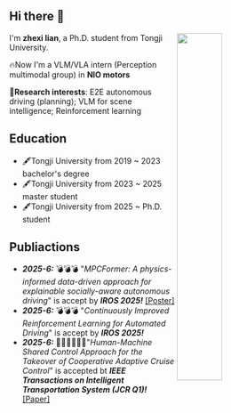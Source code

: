 ## Hi there 👋

<!--
**zhexilian/zhexilian** is a ✨ _special_ ✨ repository because its `README.md` (this file) appears on your GitHub profile.

Here are some ideas to get you started:

- 🔭 I’m currently working on ...
- 🌱 I’m currently learning ...
- 👯 I’m looking to collaborate on ...
- 🤔 I’m looking for help with ...
- 💬 Ask me about ...
- 📫 How to reach me: ...
- 😄 Pronouns: ...
- ⚡ Fun fact: ...
-->
<picture>
    <source media="(prefers-color-scheme: dark)" srcset="https://github-readme-stats-ouuan.vercel.app/api?username=zhexilian&theme=dark&show_icons=true">
    <img align="right" width="40%" src="https://github-readme-stats-ouuan.vercel.app/api?username=zhexilian&show_icons=true">
</picture>  

I'm **zhexi lian**, a Ph.D. student from Tongji University.  

:fire:Now I'm a VLM/VLA intern (Perception multimodal group) in **NIO motors**  

🤔**Research interests**: E2E autonomous driving (planning); VLM for scene intelligence; Reinforcement learning

## Education  
- 🖋️Tongji University from 2019 ~ 2023 bachelor's degree
- 🖋️Tongji University from 2023 ~ 2025 master student
- 🖋️Tongji University from 2025 ~  Ph.D. student

## Publiactions
- ***2025-6:*** :bomb::bomb::bomb: "*MPCFormer: A physics-informed data-driven approach for explainable socially-aware autonomous driving*" is accept by ***IROS 2025!*** [[Poster]](https://github.com/zhexilian/zhexilian/issues/3)
- ***2025-6:*** :bomb::bomb::bomb: "*Continuously Improved Reinforcement Learning for Automated Driving*" is accept by ***IROS 2025!***
- ***2025-6:*** :guardsman::guardsman::guardsman:"*Human-Machine Shared Control Approach for the Takeover of Cooperative Adaptive Cruise Control*" is accepted bt ***IEEE Transactions on Intelligent Transportation System (JCR Q1)!*** [[Paper]](https://ieeexplore.ieee.org/abstract/document/11053216)

